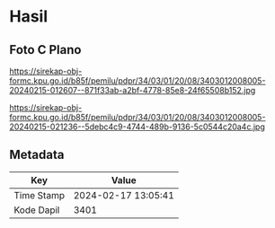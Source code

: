# Hasil

## Foto C Plano

https://sirekap-obj-formc.kpu.go.id/b85f/pemilu/pdpr/34/03/01/20/08/3403012008005-20240215-012607--871f33ab-a2bf-4778-85e8-24f65508b152.jpg

https://sirekap-obj-formc.kpu.go.id/b85f/pemilu/pdpr/34/03/01/20/08/3403012008005-20240215-021236--5debc4c9-4744-489b-9136-5c0544c20a4c.jpg


## Metadata

| Key        | Value               |
| ---------- | ------------------- |
| Time Stamp | 2024-02-17 13:05:41 |
| Kode Dapil | 3401                |




